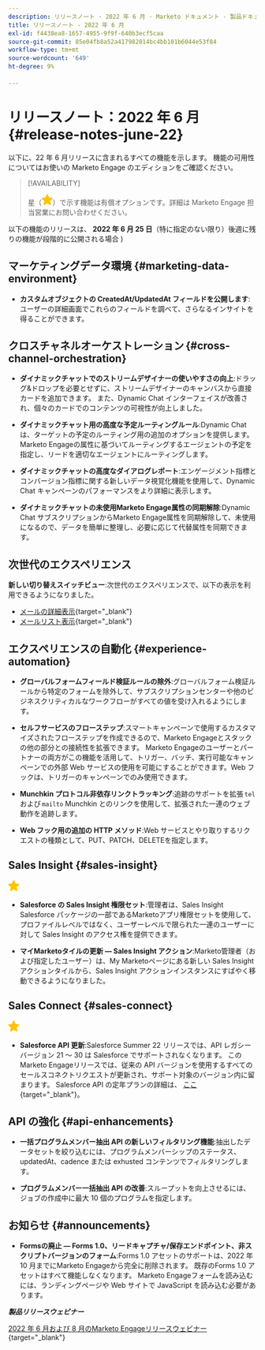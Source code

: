 ```yaml
---
description: リリースノート - 2022 年 6 月 - Marketo ドキュメント - 製品ドキュメント
title: リリースノート - 2022 年 6 月
exl-id: f4438ea8-1657-4955-9f9f-640b3ecf5caa
source-git-commit: 85e04fb8a52a417982014bc4bb101b6044e53f84
workflow-type: tm+mt
source-wordcount: '649'
ht-degree: 9%

---
```


# リリースノート：2022 年 6 月 {#release-notes-june-22}

以下に、22 年 6 月リリースに含まれるすべての機能を示します。 機能の可用性についてはお使いの Marketo Engage のエディションをご確認ください。

>[!AVAILABILITY]
>
>星（![星](assets/yellow-star.png)）で示す機能は有償オプションです。詳細は Marketo Engage 担当営業にお問い合わせください。

以下の機能のリリースは、 **2022 年 6 月 25 日**（特に指定のない限り）後週に残りの機能が段階的に公開される場合 )

## マーケティングデータ環境 {#marketing-data-environment}

* **カスタムオブジェクトの CreatedAt/UpdatedAt フィールドを公開します**:ユーザーの詳細画面でこれらのフィールドを調べて、さらなるインサイトを得ることができます。

## クロスチャネルオーケストレーション {#cross-channel-orchestration}

* **ダイナミックチャットでのストリームデザイナーの使いやすさの向上**:ドラッグ&amp;ドロップを必要とせずに、ストリームデザイナーのキャンバスから直接カードを追加できます。 また、Dynamic Chat インターフェイスが改善され、個々のカードでのコンテンツの可視性が向上しました。

* **ダイナミックチャット用の高度な予定ルーティングルール**:Dynamic Chat は、ターゲットの予定のルーティング用の追加のオプションを提供します。 Marketo Engageの属性に基づいてルーティングするエージェントの予定を指定し、リードを適切なエージェントにルーティングします。

* **ダイナミックチャットの高度なダイアログレポート**:エンゲージメント指標とコンバージョン指標に関する新しいデータ視覚化機能を使用して、Dynamic Chat キャンペーンのパフォーマンスをより詳細に表示します。

* **ダイナミックチャットの未使用Marketo Engage属性の同期解除**:Dynamic Chat サブスクリプションからMarketo Engage属性を同期解除して、未使用になるので、データを簡単に整理し、必要に応じて代替属性を同期できます。

## 次世代のエクスペリエンス

**新しい切り替えスイッチビュー**:次世代のエクスペリエンスで、以下の表示を利用できるようになりました。

* [メールの詳細表示](/help/marketo/product-docs/marketo-engage-modern-ux/toggle-switch.md#email-details-view){target=&quot;_blank&quot;}
* [メールリスト表示](/help/marketo/product-docs/marketo-engage-modern-ux/toggle-switch.md#email-list-view){target=&quot;_blank&quot;}

## エクスペリエンスの自動化 {#experience-automation}

* **グローバルフォームフィールド検証ルールの除外**:グローバルフォーム検証ルールから特定のフォームを除外して、サブスクリプションセンターや他のビジネスクリティカルなワークフローがすべての値を受け入れるようにします。

* **セルフサービスのフローステップ**:スマートキャンペーンで使用するカスタマイズされたフローステップを作成できるので、Marketo Engageとスタックの他の部分との接続性を拡張できます。 Marketo Engageのユーザーとパートナーの両方がこの機能を活用して、トリガー、バッチ、実行可能なキャンペーンでの外部 Web サービスの使用を可能にすることができます。Web フックは、トリガーのキャンペーンでのみ使用できます。

* **Munchkin プロトコル非依存リンクトラッキング**:追跡のサポートを拡張 `tel` および `mailto` Munchkin とのリンクを使用して、拡張された一連のウェブ動作を追跡します。

* **Web フック用の追加の HTTP メソッド**:Web サービスとやり取りするリクエストの種類として、PUT、PATCH、DELETEを指定します。

## Sales Insight {#sales-insight}

![（星印）](assets/yellow-star.png)

* **Salesforce の Sales Insight 権限セット**:管理者は、Sales Insight Salesforce パッケージの一部であるMarketoアプリ権限セットを使用して、プロファイルレベルではなく、ユーザーレベルで限られた一連のユーザーに対して Sales Insight のアクセス権を提供できます。

* **マイMarketoタイルの更新 — Sales Insight アクション**:Marketo管理者（および指定したユーザー）は、My Marketoページにある新しい Sales Insight アクションタイルから、Sales Insight アクションインスタンスにすばやく移動できるようになりました。

## Sales Connect {#sales-connect}

![（星印）](assets/yellow-star.png)

* **Salesforce API 更新**:Salesforce Summer 22 リリースでは、API レガシーバージョン 21 ～ 30 は Salesforce でサポートされなくなります。 このMarketo Engageリリースでは、従来の API バージョンを使用するすべてのセールスコネクトリクエストが更新され、サポート対象のバージョン内に留まります。 Salesforce API の定年プランの詳細は、 [ここ](https://help.salesforce.com/s/articleView?language=en_US&amp;type=1&amp;id=000354473){target=&quot;_blank&quot;}。

## API の強化 {#api-enhancements}

* **一括プログラムメンバー抽出 API の新しいフィルタリング機能**:抽出したデータセットを絞り込むには、プログラムメンバーシップのステータス、updatedAt、cadence または exhusted コンテンツでフィルタリングします。

* **プログラムメンバー一括抽出 API の改善**:スループットを向上させるには、ジョブの作成中に最大 10 個のプログラムを指定します。

## お知らせ {#announcements}

* **Formsの廃止 — Forms 1.0、リードキャプチャ/保存エンドポイント、非スクリプトバージョンのフォーム**:Forms 1.0 アセットのサポートは、2022 年 10 月までにMarketo Engageから完全に削除されます。 既存のForms 1.0 アセットはすべて機能しなくなります。 Marketo Engageフォームを読み込むには、ランディングページや Web サイトで JavaScript を読み込む必要があります。

**_製品リリースウェビナー_**

[2022 年 6 月および 8 月のMarketo Engageリリースウェビナー](https://engage.marketo.com/2022_June_August_Release_Webinar_OnDemandPage.html){target=&quot;_blank&quot;}
